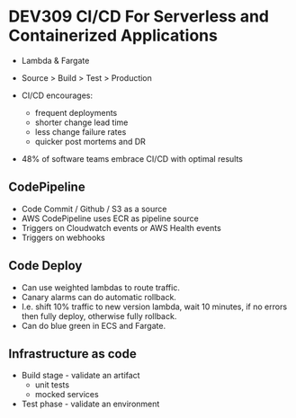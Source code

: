 # DEV309 CI/CD For Serverless and Containerized Applications

* Lambda & Fargate

* Source >  Build > Test > Production
* CI/CD encourages:
  * frequent deployments
  * shorter change lead time
  * less change failure rates
  * quicker post mortems and DR
* 48% of software teams embrace CI/CD with optimal results

## CodePipeline

* Code Commit / Github / S3 as a source
* AWS CodePipeline uses ECR as pipeline source
* Triggers on Cloudwatch events or AWS Health events
* Triggers on webhooks

## Code Deploy

* Can use weighted lambdas to route traffic.
* Canary alarms can do automatic rollback.
* I.e. shift 10% traffic to new version lambda, wait 10 minutes, if no errors then fully deploy, otherwise fully rollback.
* Can do blue green in ECS and Fargate.

## Infrastructure as code

* Build stage - validate an artifact
  * unit tests
  * mocked services
* Test phase - validate an environment